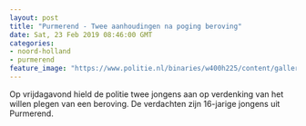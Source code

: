 ```yaml
---
layout: post
title: "Purmerend - Twee aanhoudingen na poging beroving"
date: Sat, 23 Feb 2019 08:46:00 GMT
categories: 
- noord-holland 
- purmerend 
feature_image: "https://www.politie.nl/binaries/w400h225/content/gallery/politie/stockfotos/algemeen/ingesloten-op-politiebureau-2.jpg"
---
```


Op vrijdagavond hield de politie twee jongens aan op verdenking van het willen plegen van een beroving. De verdachten zijn 16-jarige jongens uit Purmerend.
